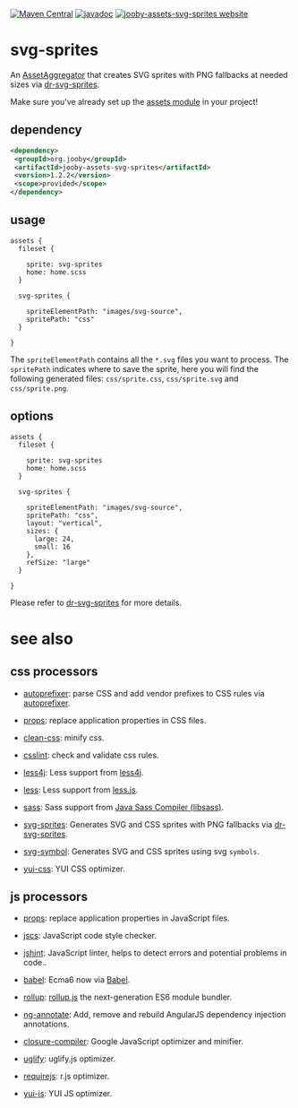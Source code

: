 [![Maven Central](https://maven-badges.herokuapp.com/maven-central/org.jooby/jooby-assets-svg-sprites/badge.svg)](https://maven-badges.herokuapp.com/maven-central/org.jooby/jooby-assets-svg-sprites)
[![javadoc](https://javadoc.io/badge/org.jooby/jooby-assets-svg-sprites.svg)](https://javadoc.io/doc/org.jooby/jooby-assets-svg-sprites/1.2.2)
[![jooby-assets-svg-sprites website](https://img.shields.io/badge/jooby-assets-svg-sprites-brightgreen.svg)](http://jooby.org/doc/assets-svg-sprites)
# svg-sprites

An [AssetAggregator](/apidocs/org/jooby/assets/AssetAggregator.html) that creates SVG sprites with PNG fallbacks at needed sizes via <a href="https://github.com/drdk/dr-svg-sprites">dr-svg-sprites</a>.

Make sure you've already set up the [assets module](https://github.com/jooby-project/jooby/tree/master/jooby-assets) in your project!

## dependency

```xml
<dependency>
 <groupId>org.jooby</groupId>
 <artifactId>jooby-assets-svg-sprites</artifactId>
 <version>1.2.2</version>
 <scope>provided</scope>
</dependency>
```

## usage

```
assets {
  fileset {

    sprite: svg-sprites
    home: home.scss
  }

  svg-sprites {

    spriteElementPath: "images/svg-source",
    spritePath: "css"
  }

}
```

The ```spriteElementPath``` contains all the ```*.svg``` files you want to process. The ```spritePath``` indicates where to save the sprite, here you will find the following generated files: ```css/sprite.css```, ```css/sprite.svg``` and ```css/sprite.png```.

## options

```
assets {
  fileset {

    sprite: svg-sprites
    home: home.scss
  }

  svg-sprites {

    spriteElementPath: "images/svg-source",
    spritePath: "css",
    layout: "vertical",
    sizes: {
      large: 24,
      small: 16
    },
    refSize: "large"
  }

}
```

Please refer to <a href="https://github.com/drdk/dr-svg-sprites">dr-svg-sprites</a> for more details.

# see also

## css processors

* [autoprefixer](https://github.com/jooby-project/jooby/tree/master/jooby-assets-autoprefixer): parse CSS and add vendor prefixes to CSS rules via [autoprefixer](https://github.com/postcss/autoprefixer).

* [props](https://github.com/jooby-project/jooby/tree/master/jooby-assets-props): replace application properties in CSS files.

* [clean-css](https://github.com/jooby-project/jooby/tree/master/jooby-assets-clean-css): minify css.

* [csslint](https://github.com/jooby-project/jooby/tree/master/jooby-assets-csslint): check and validate css rules.

* [less4j](https://github.com/jooby-project/jooby/tree/master/jooby-assets-less4j): Less support from [less4j](https://github.com/SomMeri/less4j).

* [less](https://github.com/jooby-project/jooby/tree/master/jooby-assets-less): Less support from [less.js](http://lesscss.org).

* [sass](https://github.com/jooby-project/jooby/tree/master/jooby-assets-sass): Sass support from <a href="https://github.com/bit3/jsass">Java Sass Compiler (libsass)</a>.

* [svg-sprites](https://github.com/jooby-project/jooby/tree/master/jooby-assets-svg-sprites): Generates SVG and CSS sprites with PNG fallbacks via [dr-svg-sprites](https://github.com/drdk/dr-svg-sprites).

* [svg-symbol](https://github.com/jooby-project/jooby/tree/master/jooby-assets-svg-symbol): Generates SVG and CSS sprites using svg `symbols`.

* [yui-css](https://github.com/jooby-project/jooby/tree/master/jooby-assets-yui-compressor): YUI CSS optimizer.

## js processors

* [props](https://github.com/jooby-project/jooby/tree/master/jooby-assets-props): replace application properties in JavaScript files.

* [jscs](https://github.com/jooby-project/jooby/tree/master/jooby-assets-jscs): JavaScript code style checker.

* [jshint](https://github.com/jooby-project/jooby/tree/master/jooby-assets-jshint): JavaScript linter, helps to detect errors and potential problems in code..

* [babel](https://github.com/jooby-project/jooby/tree/master/jooby-assets-babel): Ecma6 now via <a href="http://babeljs.io/">Babel</a>.

* [rollup](https://github.com/jooby-project/jooby/tree/master/jooby-assets-rollup): <a href="http://rollupjs.org/">rollup.js</a> the next-generation ES6 module bundler.

* [ng-annotate](https://github.com/jooby-project/jooby/tree/master/jooby-assets-ng-annotate): Add, remove and rebuild AngularJS dependency injection annotations.

* [closure-compiler](https://github.com/jooby-project/jooby/tree/master/jooby-assets-closure-compiler): Google JavaScript optimizer and minifier.

* [uglify](https://github.com/jooby-project/jooby/tree/master/jooby-assets-uglify): uglify.js optimizer.

* [requirejs](https://github.com/jooby-project/jooby/tree/master/jooby-assets-requirejs): r.js optimizer.

* [yui-js](https://github.com/jooby-project/jooby/tree/master/jooby-assets-yui-compressor#yui-js): YUI JS optimizer.
